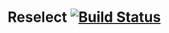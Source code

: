 # Reselect [![Build Status](https://travis-ci.org/alexcheuk/Reselect.svg?branch=master)](https://travis-ci.org/alexcheuk/Reselect)
